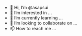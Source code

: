 - 👋 Hi, I’m @asapsui
- 👀 I’m interested in ...
- 🌱 I’m currently learning ...
- 💞️ I’m looking to collaborate on ...
- 📫 How to reach me ...

<!---
asapsui/asapsui is a ✨ special ✨ repository because its `README.md` (this file) appears on your GitHub profile.
You can click the Preview link to take a look at your changes.
--->
